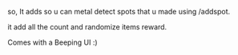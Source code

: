 so, It adds so u can metal detect spots that u made using /addspot.

it add all the count and randomize items reward.

Comes with a Beeping UI :)
